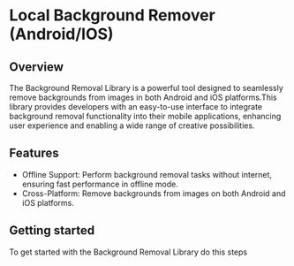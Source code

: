 # Local Background Remover (Android/IOS)

## Overview
The Background Removal Library is a powerful tool designed to seamlessly remove backgrounds from images in both Android and iOS platforms.This library provides developers with an easy-to-use interface to integrate background removal functionality into their mobile applications, enhancing user experience and enabling a wide range of creative possibilities.

## Features
- Offline Support: Perform background removal tasks without internet, ensuring fast performance in offline mode.
- Cross-Platform: Remove backgrounds from images on both Android and iOS platforms.

## Getting started
To get started with the Background Removal Library do this steps
